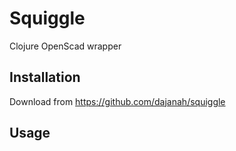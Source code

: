 # Squiggle

Clojure OpenScad wrapper

## Installation

Download from https://github.com/dajanah/squiggle

## Usage

